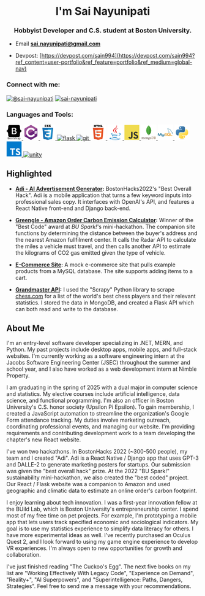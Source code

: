 
<h1 align="center">I'm Sai Nayunipati</h1>
<h3 align="center">Hobbyist Developer and C.S. student at Boston University.</h3>

- Email **sai.nayunipati@gmail.com**

- Devpost: [https://devpost.com/sain994](https://devpost.com/sain994?ref_content=user-portfolio&ref_feature=portfolio&ref_medium=global-nav)

<h3 align="left">Connect with me:</h3>
<p align="left">
<a href="https://twitter.com/@sai_nayunipati" target="blank"><img align="center" src="https://raw.githubusercontent.com/rahuldkjain/github-profile-readme-generator/master/src/images/icons/Social/twitter.svg" alt="@sai-nayunipati" height="30" width="40" /></a>
<a href="https://www.linkedin.com/in/sai-nayunipati-157609224/" target="blank"><img align="center" src="https://raw.githubusercontent.com/rahuldkjain/github-profile-readme-generator/master/src/images/icons/Social/linked-in-alt.svg" alt="sai-nayunipati" height="30" width="40" /></a>
</p>

<h3 align="left">Languages and Tools:</h3>
<p align="left"> <a href="https://getbootstrap.com" target="_blank" rel="noreferrer"> <img src="https://raw.githubusercontent.com/devicons/devicon/master/icons/bootstrap/bootstrap-plain-wordmark.svg" alt="bootstrap" width="40" height="40"/> </a> <a href="https://www.w3schools.com/cs/" target="_blank" rel="noreferrer"> <img src="https://raw.githubusercontent.com/devicons/devicon/master/icons/csharp/csharp-original.svg" alt="csharp" width="40" height="40"/> </a> <a href="https://www.w3schools.com/css/" target="_blank" rel="noreferrer"> <img src="https://raw.githubusercontent.com/devicons/devicon/master/icons/css3/css3-original-wordmark.svg" alt="css3" width="40" height="40"/> </a> <a href="https://flask.palletsprojects.com/" target="_blank" rel="noreferrer"> <img src="https://www.vectorlogo.zone/logos/pocoo_flask/pocoo_flask-icon.svg" alt="flask" width="40" height="40"/> </a> <a href="https://git-scm.com/" target="_blank" rel="noreferrer"> <img src="https://www.vectorlogo.zone/logos/git-scm/git-scm-icon.svg" alt="git" width="40" height="40"/> </a> <a href="https://www.w3.org/html/" target="_blank" rel="noreferrer"> <img src="https://raw.githubusercontent.com/devicons/devicon/master/icons/html5/html5-original-wordmark.svg" alt="html5" width="40" height="40"/> </a> <a href="https://www.java.com" target="_blank" rel="noreferrer"> <img src="https://raw.githubusercontent.com/devicons/devicon/master/icons/java/java-original.svg" alt="java" width="40" height="40"/> </a> <a href="https://developer.mozilla.org/en-US/docs/Web/JavaScript" target="_blank" rel="noreferrer"> <img src="https://raw.githubusercontent.com/devicons/devicon/master/icons/javascript/javascript-original.svg" alt="javascript" width="40" height="40"/> </a> <a href="https://www.mongodb.com/" target="_blank" rel="noreferrer"> <img src="https://raw.githubusercontent.com/devicons/devicon/master/icons/mongodb/mongodb-original-wordmark.svg" alt="mongodb" width="40" height="40"/> </a> <a href="https://www.mysql.com/" target="_blank" rel="noreferrer"> <img src="https://raw.githubusercontent.com/devicons/devicon/master/icons/mysql/mysql-original-wordmark.svg" alt="mysql" width="40" height="40"/> </a> <a href="https://www.python.org" target="_blank" rel="noreferrer"> <img src="https://raw.githubusercontent.com/devicons/devicon/master/icons/python/python-original.svg" alt="python" width="40" height="40"/> </a> <a href="https://www.typescriptlang.org/" target="_blank" rel="noreferrer"> <img src="https://raw.githubusercontent.com/devicons/devicon/master/icons/typescript/typescript-original.svg" alt="typescript" width="40" height="40"/> </a> <a href="https://unity.com/" target="_blank" rel="noreferrer"> <img src="https://www.vectorlogo.zone/logos/unity3d/unity3d-icon.svg" alt="unity" width="40" height="40"/> </a> </p>

## Highlighted

- **[Adi - AI Advertisement Generator](https://github.com/neezacoto/Adi-ai-ads):** BostonHacks2022's "Best Overall Hack". Adi is a mobile application that turns a few keyword inputs into professional sales copy. It interfaces with OpenAI's API, and features a React Native front-end and Django back-end.

- **[Greengle - Amazon Order Carbon Emission Calculator](https://github.com/AdiBhan/Greengle):** Winner of the "Best Code" award at *BU Spark!*'s mini-hackathon. The companion site functions by determining the distance between the buyer's address and the nearest Amazon fullfilment center. It calls the Radar API to calculate the miles a vehicle must travel, and then calls another API to estimate the kilograms of CO2 gas emitted given the type of vehicle.

- **[E-Commerce Site](https://github.com/sai-nayunipati/Hallmark-Induction-Projects/tree/main/Projects/13.%20Mock%20E-Commerce%20Site):** A mock e-commerce site that pulls example products from a MySQL database. The site supports adding items to a cart.

- **[Grandmaster API](https://github.com/sai-nayunipati/Hallmark-Induction-Projects/tree/main/Projects/15.%20API%20With%20Flask%20and%20MongoDB):** I used the "Scrapy" Python library to scrape [chess.com](https://www.chess.com/players) for a list of the world's best chess players and their relevant statistics. I stored the data in MongoDB, and created a Flask API which can both read and write to the database.

## About Me
I'm an entry-level software developer specializing in .NET, MERN, and Python. My past projects include desktop apps, mobile apps, and full-stack websites. I'm currently working as a software engineering intern at the Jacobs Software Engineering Center (JSEC) throughout the summer and school year, and I also have worked as a web development intern at Nimble Property.

I am graduating in the spring of 2025 with a dual major in computer science and statistics. My elective courses include artificial intelligence, data science, and functional programming. I'm also an officer in Boston University's C.S. honor society (Upsilon Pi Epsilon). To gain membership, I created a JavaScript automation to streamline the organization's Google Form attendance tracking. My duties involve marketing outreach, coordinating professional events, and managing our website. I'm providing requirements and contributing development work to a team developing the chapter's new React website.

I've won two hackathons. In BostonHacks 2022 (~300-500 people), my team and I created "Adi". Adi is a React Native / Django app that uses GPT-3 and DALLE-2 to generate marketing posters for startups. Our submission was given the "best overall hack" prize. At the 2022 "BU Spark!" sustainability mini-hackathon, we also created the "best coded" project. Our React / Flask website was a companion to Amazon and used geographic and climatic data to estimate an online order's carbon footprint.

I enjoy learning about tech innovation. I was a first-year innovation fellow at the BUild Lab, which is Boston University's entrepreneurship center. I spend most of my free time on pet projects. For example, I'm prototyping a mobile app that lets users track specified economic and sociological indicators. My goal is to use my statistics experience to simplify data literacy for others. I have more experimental ideas as well. I've recently purchased an Oculus Quest 2, and I look forward to using my game engine experience to develop VR experiences. I'm always open to new opportunities for growth and collaboration.

I've just finished reading "The Cuckoo's Egg". The next five books on my list are "Working Effectively With Legacy Code", "Experience on Demand", "Reality+", "AI Superpowers", and "Superintelligence: Paths, Dangers, Strategies". Feel free to send me a message with your recommendations.
